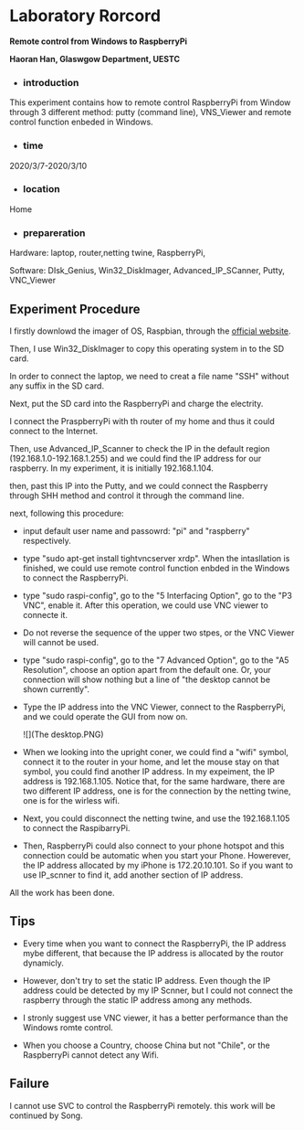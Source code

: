 # Laboratory Rorcord

**Remote control from Windows to RaspberryPi**

**Haoran Han, Glaswgow Department, UESTC**



- ### introduction

This experiment contains how to remote control RaspberryPi from Window through 3 different method: putty (command line), VNS_Viewer and remote control function enbeded in Windows.

- ### time

2020/3/7-2020/3/10

- ### location

Home

- ### prepareration

Hardware: laptop, router,netting twine, RaspberryPi,

Software: DIsk_Genius, Win32_DiskImager, Advanced_IP_SCanner, Putty, VNC_Viewer



## Experiment Procedure

I firstly downlowd the imager of OS, Raspbian, through the [official website](https://www.raspberrypi.org/downloads/).

Then, I use Win32_DiskImager to copy this operating system in to the SD card.

In order to connect the laptop, we need to creat a file name "SSH" without any suffix in the SD card.

Next, put the SD card into the RaspberryPi and charge the electrity.

I connect the PraspberryPi with th router of my home and thus it could connect to the Internet.

Then, use Advanced_IP_Scanner to check the IP in the default region (192.168.1.0-192.168.1.255) and we could find the IP address for our raspberry. In my experiment, it is initially 192.168.1.104.

then, past this IP into the Putty, and we could connect the Raspberry through SHH method and control it through the command line.

next, following this procedure:

- input default user name and passowrd: "pi" and "raspberry" respectively.

- type "sudo apt-get install tightvncserver xrdp". When the intasllation is finished, we could use remote control function enbded in the Windows to connect the RaspberryPi.

- type "sudo raspi-config", go to the "5 Interfacing Option", go to the "P3 VNC", enable it. After this operation, we could use VNC viewer to connecte it.

- Do not reverse the sequence of the upper two stpes, or the VNC Viewer will cannot be used.

- type "sudo raspi-config", go to the "7 Advanced Option", go to the "A5 Resolution", choose an  option apart from the default one. Or, your connection will show nothing but a line of "the desktop cannot be shown currently".

- Type the IP address into the VNC Viewer, connect to the RaspberryPi, and we could operate the GUI from now on.

  ![](The desktop.PNG)

- When we looking into the upright coner, we could find a "wifi" symbol, connect it to the router in your home, and let the mouse stay on that symbol, you could find another IP address. In my expeiment, the IP address is 192.168.1.105. Notice that, for the same hardware, there are two different IP address, one is for the connection by the netting twine, one is for the wirless wifi.
- Next, you could disconnect the  netting twine, and use the 192.168.1.105 to connect the RaspibarryPi.
- Then, RaspberryPi could also connect to your phone hotspot and this connection could be automatic when you start your Phone. Howerever, the IP address allocated by my iPhone is 172.20.10.101. So if you want to use IP_scnner to find it, add another section of IP address.

All the work has been done.

## Tips

- Every time when you want to connect the RaspberryPi, the IP address mybe different, that because the IP address is allocated by the routor dynamicly.

- However, don't try to set the static IP address. Even though the IP address could be detected by my IP Scnner, but I could not connect the raspberry through the static IP address among any methods.

- I stronly suggest use VNC viewer, it has a better performance than the Windows romte control.

- When you choose a Country, choose China but not "Chile", or the RaspberryPi cannot detect any Wifi.

## Failure

I cannot use SVC to control the RaspberryPi remotely. this work will be continued by Song.
